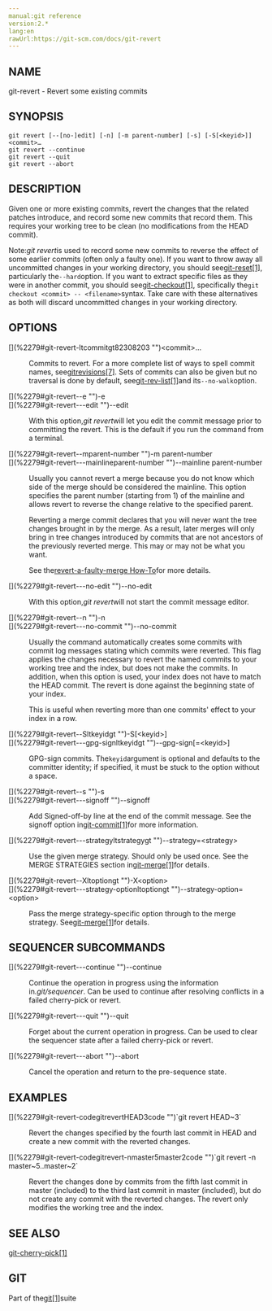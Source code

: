 ```yaml
---
manual:git reference
version:2.*
lang:en
rawUrl:https://git-scm.com/docs/git-revert
---
```



## [](%2279#_name "")NAME<a name="_name"></a>


git-revert - Revert some existing commits





## [](%2279#_synopsis "")SYNOPSIS<a name="_synopsis"></a>

```
git revert [--[no-]edit] [-n] [-m parent-number] [-s] [-S[<keyid>]] <commit>…​
git revert --continue
git revert --quit
git revert --abort
```




## [](%2279#_description "")DESCRIPTION<a name="_description"></a>


Given one or more existing commits, revert the changes that the related patches introduce, and record some new commits that record them. This requires your working tree to be clean (no modifications from the HEAD commit).




Note:<em>git revert</em>is used to record some new commits to reverse the effect of some earlier commits (often only a faulty one). If you want to throw away all uncommitted changes in your working directory, you should see[git-reset[1]](%2257  ""), particularly the`--hard`option. If you want to extract specific files as they were in another commit, you should see[git-checkout[1]](%2261  ""), specifically the`git checkout <commit> -- <filename>`syntax. Take care with these alternatives as both will discard uncommitted changes in your working directory.





## [](%2279#_options "")OPTIONS<a name="_options"></a>
<dl><dt id='git-revert-ltcommitgt82308203'>[](%2279#git-revert-ltcommitgt82308203 "")&lt;commit&gt;…​</dt><dd>

Commits to revert. For a more complete list of ways to spell commit names, see[gitrevisions[7]](%2288  ""). Sets of commits can also be given but no traversal is done by default, see[git-rev-list[1]](%2318  "")and its`--no-walk`option.

</dd><dt id='git-revert--e'>[](%2279#git-revert--e "")-e</dt><dt id='git-revert---edit'>[](%2279#git-revert---edit "")--edit</dt><dd>

With this option,<em>git revert</em>will let you edit the commit message prior to committing the revert. This is the default if you run the command from a terminal.

</dd><dt id='git-revert--mparent-number'>[](%2279#git-revert--mparent-number "")-m parent-number</dt><dt id='git-revert---mainlineparent-number'>[](%2279#git-revert---mainlineparent-number "")--mainline parent-number</dt><dd>

Usually you cannot revert a merge because you do not know which side of the merge should be considered the mainline. This option specifies the parent number (starting from 1) of the mainline and allows revert to reverse the change relative to the specified parent.



Reverting a merge commit declares that you will never want the tree changes brought in by the merge. As a result, later merges will only bring in tree changes introduced by commits that are not ancestors of the previously reverted merge. This may or may not be what you want.




See the[revert-a-faulty-merge How-To](%8298  "")for more details.


</dd><dt id='git-revert---no-edit'>[](%2279#git-revert---no-edit "")--no-edit</dt><dd>

With this option,<em>git revert</em>will not start the commit message editor.

</dd><dt id='git-revert--n'>[](%2279#git-revert--n "")-n</dt><dt id='git-revert---no-commit'>[](%2279#git-revert---no-commit "")--no-commit</dt><dd>

Usually the command automatically creates some commits with commit log messages stating which commits were reverted. This flag applies the changes necessary to revert the named commits to your working tree and the index, but does not make the commits. In addition, when this option is used, your index does not have to match the HEAD commit. The revert is done against the beginning state of your index.



This is useful when reverting more than one commits&#39; effect to your index in a row.


</dd><dt id='git-revert--Sltkeyidgt'>[](%2279#git-revert--Sltkeyidgt "")-S[&lt;keyid&gt;]</dt><dt id='git-revert---gpg-signltkeyidgt'>[](%2279#git-revert---gpg-signltkeyidgt "")--gpg-sign[=&lt;keyid&gt;]</dt><dd>

GPG-sign commits. The`keyid`argument is optional and defaults to the committer identity; if specified, it must be stuck to the option without a space.

</dd><dt id='git-revert--s'>[](%2279#git-revert--s "")-s</dt><dt id='git-revert---signoff'>[](%2279#git-revert---signoff "")--signoff</dt><dd>

Add Signed-off-by line at the end of the commit message. See the signoff option in[git-commit[1]](%2256  "")for more information.

</dd><dt id='git-revert---strategyltstrategygt'>[](%2279#git-revert---strategyltstrategygt "")--strategy=&lt;strategy&gt;</dt><dd>

Use the given merge strategy. Should only be used once. See the MERGE STRATEGIES section in[git-merge[1]](%2262  "")for details.

</dd><dt id='git-revert--Xltoptiongt'>[](%2279#git-revert--Xltoptiongt "")-X&lt;option&gt;</dt><dt id='git-revert---strategy-optionltoptiongt'>[](%2279#git-revert---strategy-optionltoptiongt "")--strategy-option=&lt;option&gt;</dt><dd>

Pass the merge strategy-specific option through to the merge strategy. See[git-merge[1]](%2262  "")for details.

</dd></dl>



## [](%2279#_sequencer_subcommands "")SEQUENCER SUBCOMMANDS<a name="_sequencer_subcommands"></a>
<dl><dt id='git-revert---continue'>[](%2279#git-revert---continue "")--continue</dt><dd>

Continue the operation in progress using the information in<em>.git/sequencer</em>. Can be used to continue after resolving conflicts in a failed cherry-pick or revert.

</dd><dt id='git-revert---quit'>[](%2279#git-revert---quit "")--quit</dt><dd>

Forget about the current operation in progress. Can be used to clear the sequencer state after a failed cherry-pick or revert.

</dd><dt id='git-revert---abort'>[](%2279#git-revert---abort "")--abort</dt><dd>

Cancel the operation and return to the pre-sequence state.

</dd></dl>



## [](%2279#_examples "")EXAMPLES<a name="_examples"></a>
<dl><dt id='git-revert-codegitrevertHEAD3code'>[](%2279#git-revert-codegitrevertHEAD3code "")`git revert HEAD~3`</dt><dd>

Revert the changes specified by the fourth last commit in HEAD and create a new commit with the reverted changes.

</dd><dt id='git-revert-codegitrevert-nmaster5master2code'>[](%2279#git-revert-codegitrevert-nmaster5master2code "")`git revert -n master~5..master~2`</dt><dd>

Revert the changes done by commits from the fifth last commit in master (included) to the third last commit in master (included), but do not create any commit with the reverted changes. The revert only modifies the working tree and the index.

</dd></dl>



## [](%2279#_see_also "")SEE ALSO<a name="_see_also"></a>


[git-cherry-pick[1]](%2277  "")





## [](%2279#_git "")GIT<a name="_git"></a>


Part of the[git[1]](%2248  "")suite





